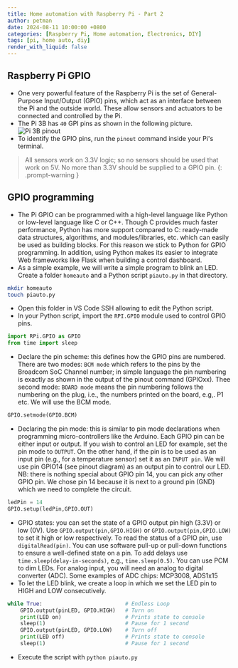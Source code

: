 ```yaml
---
title: Home automation with Raspberry Pi - Part 2
author: petman
date: 2024-08-11 10:00:00 +0800
categories: [Raspberry Pi, Home automation, Electronics, DIY]
tags: [pi, home auto, diy]
render_with_liquid: false
---
```


## Raspberry Pi GPIO
- One very powerful feature of the Raspberry Pi is the set of General-Purpose Input/Output (GPIO) pins, which act as an interface between the Pi and the outside world. These allow sensors and actuators to be connected and controlled by the Pi.
- The Pi 3B has `40` GPI pins as shown in the following picture.
![Pi 3B pinout](imgs/rpi/rpi-pinout.png)
- To identify the GPIO pins, run the `pinout` command inside your Pi's terminal.

> All sensors work on 3.3V logic; so no sensors should be used that work on 5V. No more than 3.3V should be supplied to a GPIO pin.
{: .prompt-warning }

## GPIO programming
- The Pi GPIO can be programmed with a high-level language like Python or low-level language like C or C++.  Though C provides much faster performance, Python has more support compared to C: ready-made data structures, algorithms, and modules/libraries, etc. which can easily be used as building blocks. For this reason we stick to Python for GPIO programming. In addition, using Python makes its easier to integrate Web frameworks like Flask when building a control dashboard.
- As a simple example, we will write a simple program to blink an LED. Create a folder `homeauto` and a Python script `piauto.py` in that directory.
```bash
mkdir homeauto
touch piauto.py
```
- Open this folder in VS Code SSH allowing to edit the Python script.
- In your Python script, import the `RPI.GPIO` module used to control GPIO pins.
```Python
import RPi.GPIO as GPIO
from time import sleep 
```
- Declare the pin scheme: this defines how the GPIO pins are numbered. There are two modes: `BCM mode` which refers to the pins by the Broadcom SoC Channel number; in simple language the pin numbering is exactly as shown in the output of the pinout command (GPIOxx). Thee second mode: `BOARD mode` means the pin numbering follows the numbering on the plug, i.e., the numbers printed on the board, e.g,. P1 etc. We will use the BCM mode.

```Python
GPIO.setmode(GPIO.BCM)
```
- Declaring the pin mode: this is similar to pin mode declarations when programming micro-controllers like the Arduino. Each GPIO pin can be either input or output. If you wish to control an LED for example, set the pin mode to `OUTPUT`. On the other hand, if the pin is to be used as an input pin (e.g., for a temperature sensor) set it as an `INPUT pin`. We will use pin GPIO14 (see pinout diagram) as an output pin to control our LED. NB: there is nothing special about GPIO pin 14, you can pick any other GPIO pin. We chose pin 14 because it is next to a ground pin (GND) which we need to complete the circuit.

```Python
ledPin = 14
GPIO.setup(ledPin,GPIO.OUT)
```
- GPIO states: you can set the state of a GPIO output pin high (3.3V) or low (0V). Use `GPIO.output(pin,GPIO.HIGH)` or `GPIO.output(pin,GPIO.LOW)` to set it high or low respectively.
To read the status of a GPIO pin, use `digitalRead(pin)`. You can use software pull-up or pull-down functions to ensure a well-defined state on a pin.
To add delays use `time.sleep(delay-in-seconds)`, e.g., `time.sleep(0.5)`. You can use PCM to dim LEDs.
For analog input, you will need an analog to digital converter (ADC). Some examples of ADC chips: MCP3008, ADS1x15
- To let the LED blink, we create a loop in which we set the LED pin to HIGH and LOW consecutively.
```Python
while True:                          # Endless Loop
    GPIO.output(pinLED, GPIO.HIGH)   # Turn on
    print(LED on)                    # Prints state to console
    sleep(1)                         # Pause for 1 second
    GPIO.output(pinLED, GPIO.LOW)    # Turn off
    print(LED off)                   # Prints state to console
    sleep(1)                         # Pause for 1 second
```
- Execute the script with `python piauto.py`